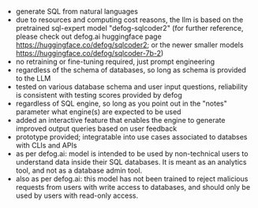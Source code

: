 - generate SQL from natural languages
- due to resources and computing cost reasons, the llm is based on the pretrained sql-expert model "defog-sqlcoder2" (for further reference, please check out defog.ai huggingface page https://huggingface.co/defog/sqlcoder2; or the newer smaller models https://huggingface.co/defog/sqlcoder-7b-2)
- no retraining or fine-tuning required, just prompt engineering 
- regardless of the schema of databases, so long as schema is provided to the LLM
- tested on various database schema and user input questions, reliability is consistent with testing scores provided by defog
- regardless of SQL engine, so long as you point out in the "notes" parameter what engine(s) are expected to be used
- added an interactive feature that enables the engine to generate improved output queries based on user feedback
- prototype provided; integratable into use cases associated to databses with CLIs and APIs 
- as per defog.ai: model is intended to be used by non-technical users to understand data inside their SQL databases. It is meant as an analytics tool, and not as a database admin tool.
- also as per defog.ai: this model has not been trained to reject malicious requests from users with write access to databases, and should only be used by users with read-only access.
